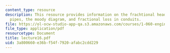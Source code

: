```yaml
---
content_type: resource
description: This resource provides information on the frachtional head loss in circular
  pipes, the moody diagram, and fractional loss in conduits.
file: https://ol-ocw-studio-app-qa.s3.amazonaws.com/courses/1-060-engineering-mechanics-ii-spring-2006/3a800660e36bf54f7920afabc2cdd229_lecture16.pdf
file_type: application/pdf
resourcetype: Document
title: lecture16.pdf
uid: 3a800660-e36b-f54f-7920-afabc2cdd229
---
```

